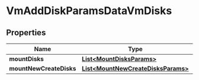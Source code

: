 

# VmAddDiskParamsDataVmDisks


## Properties

Name | Type | Description | Notes
------------ | ------------- | ------------- | -------------
**mountDisks** | [**List&lt;MountDisksParams&gt;**](MountDisksParams.md) |  |  [optional]
**mountNewCreateDisks** | [**List&lt;MountNewCreateDisksParams&gt;**](MountNewCreateDisksParams.md) |  |  [optional]




